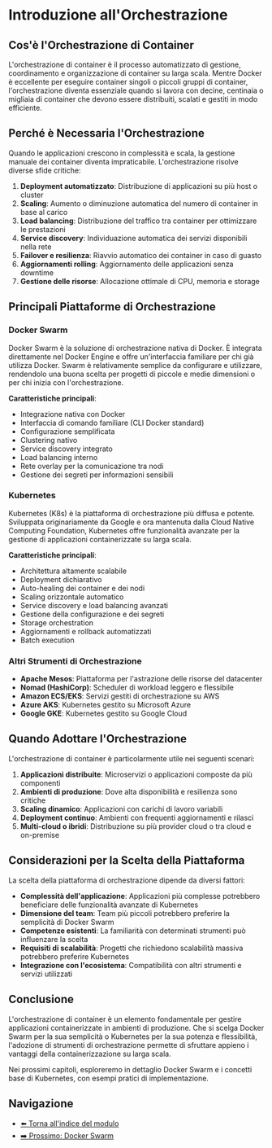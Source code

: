 # Introduzione all'Orchestrazione

## Cos'è l'Orchestrazione di Container

L'orchestrazione di container è il processo automatizzato di gestione, coordinamento e organizzazione di container su larga scala. Mentre Docker è eccellente per eseguire container singoli o piccoli gruppi di container, l'orchestrazione diventa essenziale quando si lavora con decine, centinaia o migliaia di container che devono essere distribuiti, scalati e gestiti in modo efficiente.

## Perché è Necessaria l'Orchestrazione

Quando le applicazioni crescono in complessità e scala, la gestione manuale dei container diventa impraticabile. L'orchestrazione risolve diverse sfide critiche:

1. **Deployment automatizzato**: Distribuzione di applicazioni su più host o cluster
2. **Scaling**: Aumento o diminuzione automatica del numero di container in base al carico
3. **Load balancing**: Distribuzione del traffico tra container per ottimizzare le prestazioni
4. **Service discovery**: Individuazione automatica dei servizi disponibili nella rete
5. **Failover e resilienza**: Riavvio automatico dei container in caso di guasto
6. **Aggiornamenti rolling**: Aggiornamento delle applicazioni senza downtime
7. **Gestione delle risorse**: Allocazione ottimale di CPU, memoria e storage

## Principali Piattaforme di Orchestrazione

### Docker Swarm

Docker Swarm è la soluzione di orchestrazione nativa di Docker. È integrata direttamente nel Docker Engine e offre un'interfaccia familiare per chi già utilizza Docker. Swarm è relativamente semplice da configurare e utilizzare, rendendolo una buona scelta per progetti di piccole e medie dimensioni o per chi inizia con l'orchestrazione.

**Caratteristiche principali**:
- Integrazione nativa con Docker
- Interfaccia di comando familiare (CLI Docker standard)
- Configurazione semplificata
- Clustering nativo
- Service discovery integrato
- Load balancing interno
- Rete overlay per la comunicazione tra nodi
- Gestione dei segreti per informazioni sensibili

### Kubernetes

Kubernetes (K8s) è la piattaforma di orchestrazione più diffusa e potente. Sviluppata originariamente da Google e ora mantenuta dalla Cloud Native Computing Foundation, Kubernetes offre funzionalità avanzate per la gestione di applicazioni containerizzate su larga scala.

**Caratteristiche principali**:
- Architettura altamente scalabile
- Deployment dichiarativo
- Auto-healing dei container e dei nodi
- Scaling orizzontale automatico
- Service discovery e load balancing avanzati
- Gestione della configurazione e dei segreti
- Storage orchestration
- Aggiornamenti e rollback automatizzati
- Batch execution

### Altri Strumenti di Orchestrazione

- **Apache Mesos**: Piattaforma per l'astrazione delle risorse del datacenter
- **Nomad (HashiCorp)**: Scheduler di workload leggero e flessibile
- **Amazon ECS/EKS**: Servizi gestiti di orchestrazione su AWS
- **Azure AKS**: Kubernetes gestito su Microsoft Azure
- **Google GKE**: Kubernetes gestito su Google Cloud

## Quando Adottare l'Orchestrazione

L'orchestrazione di container è particolarmente utile nei seguenti scenari:

1. **Applicazioni distribuite**: Microservizi o applicazioni composte da più componenti
2. **Ambienti di produzione**: Dove alta disponibilità e resilienza sono critiche
3. **Scaling dinamico**: Applicazioni con carichi di lavoro variabili
4. **Deployment continuo**: Ambienti con frequenti aggiornamenti e rilasci
5. **Multi-cloud o ibridi**: Distribuzione su più provider cloud o tra cloud e on-premise

## Considerazioni per la Scelta della Piattaforma

La scelta della piattaforma di orchestrazione dipende da diversi fattori:

- **Complessità dell'applicazione**: Applicazioni più complesse potrebbero beneficiare delle funzionalità avanzate di Kubernetes
- **Dimensione del team**: Team più piccoli potrebbero preferire la semplicità di Docker Swarm
- **Competenze esistenti**: La familiarità con determinati strumenti può influenzare la scelta
- **Requisiti di scalabilità**: Progetti che richiedono scalabilità massiva potrebbero preferire Kubernetes
- **Integrazione con l'ecosistema**: Compatibilità con altri strumenti e servizi utilizzati

## Conclusione

L'orchestrazione di container è un elemento fondamentale per gestire applicazioni containerizzate in ambienti di produzione. Che si scelga Docker Swarm per la sua semplicità o Kubernetes per la sua potenza e flessibilità, l'adozione di strumenti di orchestrazione permette di sfruttare appieno i vantaggi della containerizzazione su larga scala.

Nei prossimi capitoli, esploreremo in dettaglio Docker Swarm e i concetti base di Kubernetes, con esempi pratici di implementazione.

## Navigazione

- [⬅️ Torna all'indice del modulo](../README.md)
- [➡️ Prossimo: Docker Swarm](./02-DockerSwarm.md)